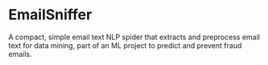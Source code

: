 # EmailSniffer
A compact, simple email text NLP spider that extracts and preprocess email text for data mining, part of an ML project to predict and prevent fraud emails.
